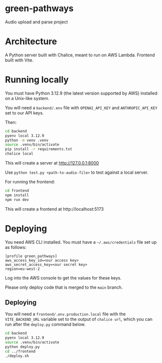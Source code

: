 # green-pathways

Audio upload and parse project

# Architecture

A Python server built with Chalice, meant to run on AWS Lambda. Frontend built with Vite.

# Running locally

You must have Python 3.12.9 (the latest version supported by AWS) installed on a Unix-like system.

You will need a `backend/.env` file with `OPENAI_API_KEY` and `ANTHROPIC_API_KEY` set to our API keys.

Then:

```bash
cd backend
pyenv local 3.12.9
python -m venv .venv
source .venv/bin/activate
pip install -r requirements.txt
chalice local
```

This will create a server at http://127.0.0.1:8000

Use `python test.py <path-to-audio-file>` to test against a local server.

For running the frontend:

```bash
cd frontend
npm install
npm run dev
```

This will create a frontend at http://localhost:5173

# Deploying

You need AWS CLI installed. You must have a `~/.aws/credentials` file set up as follows:

```
[profile green_pathways]
aws_access_key_id=<our access key>
aws_secret_access_key=<our secret key>
region=eu-west-2
```

Log into the AWS console to get the values for these keys.

Please only deploy code that is merged to the `main` branch.

## Deploying

You will need a `frontend/.env.production.local` file with the `VITE_BACKEND_URL` variable set to the output of `chalice url`, which you can run after the `deploy.py` command below.

```bash
cd backend
pyenv local 3.12.9
source .venv/bin/activate
python deploy.py
cd ../frontend
./deploy.sh
```
